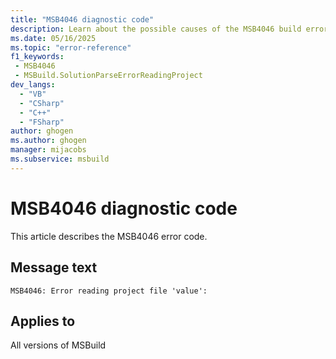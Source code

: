 ```yaml
---
title: "MSB4046 diagnostic code"
description: Learn about the possible causes of the MSB4046 build error, and get troubleshooting tips.
ms.date: 05/16/2025
ms.topic: "error-reference"
f1_keywords:
 - MSB4046
 - MSBuild.SolutionParseErrorReadingProject
dev_langs:
  - "VB"
  - "CSharp"
  - "C++"
  - "FSharp"
author: ghogen
ms.author: ghogen
manager: mijacobs
ms.subservice: msbuild
---
```


# MSB4046 diagnostic code

<!-- :::ErrorDefinitionDescription::: -->
<!-- :::editable-content name="introDescription"::: -->
This article describes the MSB4046 error code.
<!-- :::editable-content-end::: -->

## Message text

<!-- :::editable-content name="messageText"::: -->
`MSB4046: Error reading project file 'value':`
<!-- :::editable-content-end::: -->
<!-- MSB4046: Error reading project file "{0}": {1} -->

<!-- :::editable-content name="postOutputDescription"::: -->
<!--
{StrBegin="MSB4046: "}
-->
<!-- :::editable-content-end::: -->
<!-- :::ErrorDefinitionDescription-end::: -->

## Applies to

All versions of MSBuild
